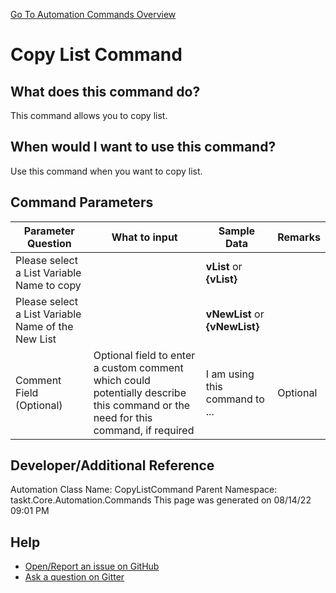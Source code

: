<!--TITLE: Copy List Command -->
<!-- SUBTITLE: a command in the List Commands group. -->
[Go To Automation Commands Overview](/automation-commands.md)


# Copy List Command


## What does this command do?
This command allows you to copy list.


## When would I want to use this command?
Use this command when you want to copy list.


## Command Parameters
| Parameter Question   	| What to input  	|  Sample Data 	| Remarks  	|
| ---                    | ---               | ---           | ---       |
|Please select a List Variable Name to copy||**vList** or **{vList}**||
|Please select a List Variable Name of the New List||**vNewList** or **{vNewList}**||
|Comment Field (Optional)|Optional field to enter a custom comment which could potentially describe this command or the need for this command, if required|I am using this command to ...|Optional|








## Developer/Additional Reference
Automation Class Name: CopyListCommand
Parent Namespace: taskt.Core.Automation.Commands
This page was generated on 08/14/22 09:01 PM


## Help
- [Open/Report an issue on GitHub](https://github.com/rcktrncn/taskt/issues/new)
- [Ask a question on Gitter](https://gitter.im/taskt-rpa/Lobby)
